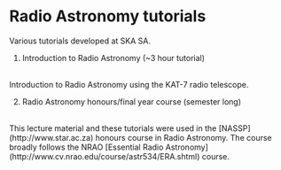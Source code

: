 Radio Astronomy tutorials
==========================

Various tutorials developed at SKA SA.

1. Introduction to Radio Astronomy (~3 hour tutorial) 
<br/>
Introduction to Radio Astronomy using the KAT-7 radio telescope.

2. Radio Astronomy honours/final year course (semester long) 
<br/>
This lecture material and these tutorials were used in the [NASSP](http://www.star.ac.za) honours course in Radio Astronomy. The course broadly follows the NRAO [Essential Radio Astronomy](http://www.cv.nrao.edu/course/astr534/ERA.shtml) course.
